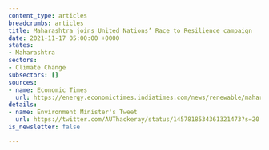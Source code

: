 ```yaml
---
content_type: articles
breadcrumbs: articles
title: Maharashtra joins United Nations’ Race to Resilience campaign
date: 2021-11-17 05:00:00 +0000
states:
- Maharashtra
sectors:
- Climate Change
subsectors: []
sources:
- name: Economic Times
  url: https://energy.economictimes.indiatimes.com/news/renewable/maharashtra-joins-un-race-to-resilience-campaign-at-cop26/87616959
details:
- name: Environment Minister's Tweet
  url: https://twitter.com/AUThackeray/status/1457818534361321473?s=20
is_newsletter: false

---
```


